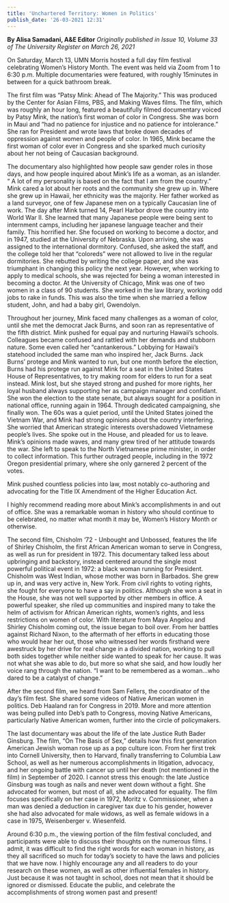 ```yaml
---
title: 'Unchartered Territory: Women in Politics'
publish_date: '26-03-2021 12:31'
---
```


**By Alisa Samadani, A&E Editor** _Originally published in Issue 10, Volume 33 of The University Register on March 26, 2021_

On Saturday, March 13, UMN Morris hosted a full day film festival celebrating Women’s History Month. The event was held via Zoom from 1 to 6:30 p.m. Multiple documentaries were featured, with roughly 15minutes in between for a quick bathroom break.

The first film was “Patsy Mink: Ahead of The Majority.” This was produced by the Center for Asian Films, PBS, and Making Waves films. The film, which was roughly an hour long, featured a beautifully filmed documentary voiced by Patsy Mink, the nation’s first woman of color in Congress. She was born in Maui and “had no patience for injustice and no patience for intolerance.” She ran for President and wrote laws that broke down decades of oppression against women and people of color. In 1965, Mink became the first woman of color ever in Congress and she sparked much curiosity about her not being of Caucasian background. 

The documentary also highlighted how people saw gender roles in those days, and how people inquired about Mink’s life as a woman, as an islander. “ A lot of my personality is based on the fact that I am from the country.” Mink cared a lot about her roots and the community she grew up in. Where she grew up in Hawaii, her ethnicity was the majority. Her father worked as a land surveyor, one of few Japanese men on a typically Caucasian line of work. The day after Mink turned 14, Pearl Harbor drove the country into World War II. She learned that many Japanese people were being sent to internment camps, including her japanese language teacher and their family. This horrified her. She focused on working to become a doctor, and in 1947, studied at the University of Nebraska. Upon arriving, she was assigned to the international dormitory. Confused, she asked the staff, and the college told her that “coloreds” were not allowed to live in the regular dormitories. She rebutted by writing the college paper, and she was triumphant in changing this policy the next year. However, when working to apply to medical schools, she was rejected for being a woman interested in becoming a doctor. At the University of Chicago, Mink was one of two women in a class of 90 students. She worked in the law library, working odd jobs to rake in funds. This was also the time when she married a fellow student, John, and had a baby girl, Gwendolyn. 

Throughout her journey, Mink faced many challenges as a woman of color, until she met the democrat Jack Burns, and soon ran as representative of the fifth district. 
Mink pushed for equal pay and nurturing Hawaii’s schools. Colleagues became confused and rattled with her demands and stubborn nature. Some even called her “cantankerous.”
Lobbying for Hawaii’s statehood included the same man who inspired her, Jack Burns. Jack Burns’ protege and Mink wanted to run, but one month before the election, Burns had his protege run against Mink for a seat in the United States House of Representatives, to try making room for elders to run for a seat instead. Mink lost, but she stayed strong and pushed for more rights, her loyal husband always supporting her as campaign manager and confidant. She won the election to the state senate, but always sought for a position in national office, running again in 1964. Through dedicated campaigning, she finally won. 
The 60s was a quiet period, until the United States joined the Vietnam War, and Mink had strong opinions about the country interfering. She worried that American strategic interests overshadowed Vietnamese people’s lives. She spoke out in the House, and pleaded for us to leave. Mink’s opinions made waves, and many grew tired of her attitude towards the war. She left to speak to the North Vietnamese prime minister, in order to collect information. This further outraged people, including in the 1972 Oregon presidential primary, where she only garnered 2 percent of the votes.

Mink pushed countless policies into law, most notably co-authoring and advocating for the Title IX Amendment of the Higher Education Act. 

I highly recommend reading more about Mink’s accomplishments in and out of office. She was a remarkable woman in history who should continue to be celebrated, no matter what month it may be, Women’s History Month or otherwise.

The second film, Chisholm ‘72 - Unbought and Unbossed, features the life of Shirley Chisholm, the first African American woman to serve in Congress, as well as run for president in 1972. This documentary talked less about upbringing and backstory, instead centered around the single most powerful political event in 1972: a black woman running for President. Chisholm was West Indian, whose mother was born in Barbados. She grew up in, and was very active in, New York. From civil rights to voting rights, she fought for everyone to have a say in politics. Although she won a seat in the House, she was not well supported by other members in office.  A powerful speaker, she riled up communities and inspired many to take the helm of activism for African American rights, women’s rights, and less restrictions on women of color. With literature from Maya Angelou and Shirley Chisholm coming out, the issue began to boil over. From her battles against Richard Nixon, to the aftermath of her efforts in educating those who would hear her out, those who witnessed her words firsthand were awestruck by her drive for real change in a divided nation, working to pull both sides together while neither side wanted to speak for her cause. It was not what she was able to do, but more so what she said, and how loudly her voice rang through the nation.
“I want to be remembered as a woman…who dared to be a catalyst of change.”

After the second film, we heard from Sam Fellers, the coordinator of the day’s film fest. She shared some videos of Native American women in politics. Deb Haaland ran for Congress in 2019. More and more attention was being pulled into Deb’s path to Congress, moving Native Americans, particularly Native American women, further into the circle of policymakers.

The last documentary was about the life of the late Justice Ruth Bader Ginsburg. The film, “On The Basis of Sex,” details how this first generation American Jewish woman rose up as a pop culture icon. From her first trek into Cornell University, then to Harvard, finally transferring to Columbia Law School, as well as her numerous accomplishments in litigation, advocacy, and her ongoing battle with cancer up until her death (not mentioned in the film) in September of 2020. I cannot stress this enough: the late Justice Ginsburg was tough as nails and never went down without a fight. She advocated for women, but most of all, she advocated for equality. The film focuses specifically on her case in 1972, Moritz v. Commissioner, when a man was denied a deduction in caregiver tax due to his gender, however she had also advocated for male widows, as well as female widows in a case in 1975, Weisenberger v. Wiesenfeld.

Around 6:30 p.m., the viewing portion of the film festival concluded, and participants were able to discuss their thoughts on the numerous films. I admit, it was difficult to find the right words for each woman in history, as they all sacrificed so much for today’s society to have the laws and policies that we have now. I highly encourage any and all readers to do your research on these women, as well as other influential females in history. Just because it was not taught in school, does not mean that it should be ignored or dismissed. Educate the public, and celebrate the accomplishments of strong women past and present!

